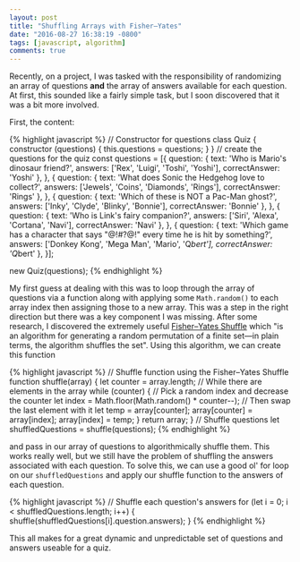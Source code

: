 ```yaml
---
layout: post
title: "Shuffling Arrays with Fisher–Yates"
date: "2016-08-27 16:38:19 -0800"
tags: [javascript, algorithm]
comments: true
---
```

Recently, on a project, I was tasked with the responsibility of randomizing an array of questions **and** the array of answers available for each question. At first, this sounded like a fairly simple task, but I soon discovered that it was a bit more involved.

First, the content:

{% highlight javascript %}
// Constructor for questions
class Quiz {
  constructor (questions) {
    this.questions = questions;
  }
}
// create the questions for the quiz
const questions = [{
   question: {
       text: 'Who is Mario\'s dinosaur friend?',
       answers: ['Rex', 'Luigi', 'Toshi', 'Yoshi'],
       correctAnswer: 'Yoshi'
   },
}, {
   question: {
       text: 'What does Sonic the Hedgehog love to collect?',
       answers: ['Jewels', 'Coins', 'Diamonds', 'Rings'],
       correctAnswer: 'Rings'
   },
}, {
   question: {
       text: 'Which of these is NOT a Pac-Man ghost?',
       answers: ['Inky', 'Clyde', 'Blinky', 'Bonnie'],
       correctAnswer: 'Bonnie'
   },
}, {
   question: {
       text: 'Who is Link\'s fairy companion?',
       answers: ['Siri', 'Alexa', 'Cortana', 'Navi'],
       correctAnswer: 'Navi'
   },
}, {
   question: {
       text: 'Which game has a character that says "@!#?@!" every time he is hit by something?',
       answers: ['Donkey Kong', 'Mega Man', 'Mario', 'Q*bert'],
       correctAnswer: 'Q*bert'
   },
}];

new Quiz(questions);
{% endhighlight %}

My first guess at dealing with this was to loop through the array of questions via a function along with applying some `Math.random()` to each array index then assigning those to a new array. This was a step in the right direction but there was a key component I was missing. After some research, I discovered the extremely useful [Fisher–Yates Shuffle](https://en.wikipedia.org/wiki/Fisher%E2%80%93Yates_shuffle) which "is an algorithm for generating a random permutation of a finite set—in plain terms, the algorithm shuffles the set". Using this algorithm, we can create this function

{% highlight javascript %}
// Shuffle function using the Fisher–Yates Shuffle
function shuffle(array) {
    let counter = array.length;
    // While there are elements in the array
    while (counter) {
        // Pick a random index and decrease the counter
        let index = Math.floor(Math.random() * counter--);
        // Then swap the last element with it
        let temp = array[counter];
        array[counter] = array[index];
        array[index] = temp;
    }
    return array;
}
// Shuffle questions
let shuffledQuestions = shuffle(questions);
{% endhighlight %}

and pass in our array of questions to algorithmically shuffle them. This works really well, but we still have the problem of shuffling the answers associated with each question. To solve this, we can use a good ol' for loop on our `shuffledQuestions` and apply our shuffle function to the answers of each question.

{% highlight javascript %}
// Shuffle each question's answers
for (let i = 0; i < shuffledQuestions.length; i++) {
	shuffle(shuffledQuestions[i].question.answers);
}
{% endhighlight %}

This all makes for a great dynamic and unpredictable set of questions and answers useable for a quiz.
